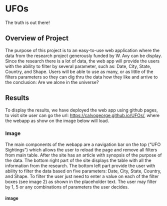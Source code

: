 # UFOs
The truth is out there!

## Overview of Project
The purpose of this project is to an easy-to-use web application where the data from the research project generously funded by W. Avy can be display. Since the research there is a lot of data, the web app will provide the users with the ability to filter by several parameter, such as: Date, City, State, Country, and Shape.
Users will be able to use as many, or as little of the filters parameters so they can dig thru the data how they like and arrive to the conclusion: Are we alone in the universe?

## Results
To display the results, we have deployed the web app using github pages, to visit site user can go the url: https://calvogeorge.github.io/UFOs/,  where the webapp as show on the image below will load.

### Image


The main components of the webapp are a navigation bar on the top (“UFO Sightings”) which allows the user to reload the page and remove all filters from main table. After the site has an article with synopsis of the purpose of the data. The bottom right part of the site displays the table with all the information from the research. The bottom left part provide the user with ability to filter the data based on five parameters: Date, City, State, Country, and Shape. To filter the user just need to enter a value on each of the filter boxes (see image 2) as shown in the placeholder text. The user may filter by 1, 5 or any combinations of parameters the user decides.

#### image
